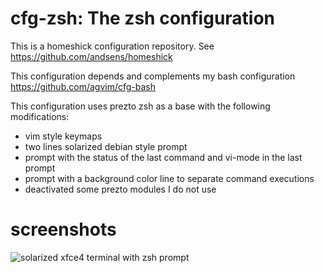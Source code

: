 # cfg-zsh: The zsh configuration

This is a homeshick configuration repository. See
https://github.com/andsens/homeshick

This configuration depends and complements my bash configuration
https://github.com/agvim/cfg-bash

This configuration uses prezto zsh as a base with the following modifications:

- vim style keymaps
- two lines solarized debian style prompt
- prompt with the status of the last command and vi-mode in the last prompt
- prompt with a background color line to separate command executions
- deactivated some prezto modules I do not use

# screenshots

![solarized xfce4 terminal with zsh prompt][example]

[example]: https://github.com/agvim/cfg-zsh/tree/master/screenshots/zsh_solarized_xfce4-terminal.png "solarized xfce4 terminal with zsh prompt"

